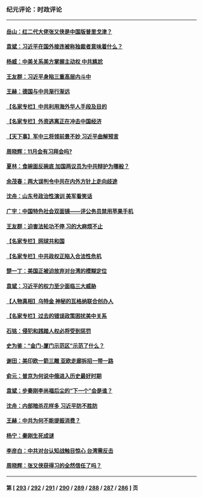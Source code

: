 ### 纪元评论：时政评论
---
#### [岳山：红二代大佬张又侠是中国版普里戈津？](../../pages/nsc1025/n14077694.md) 
#### [袁斌：习近平在国外接连被称独裁者意味着什么？](../../pages/nsc1025/n14077514.md) 
#### [杨威：中美关系美方掌握主动权 中共尴尬](../../pages/nsc1025/n14077238.md) 
#### [王友群：习近平身陷三重高层内斗中](../../pages/nsc1025/n14077156.md) 
#### [王赫：德国与中共渐行渐远](../../pages/nsc1025/n14076992.md) 
#### [【名家专栏】中共利用海外华人手段及目的](../../pages/nsc1025/n14075586.md) 
#### [【名家专栏】外资逃离正在冲击中国经济](../../pages/nsc1025/n14076908.md) 
#### [【天下事】军中三将领前景不妙 习近平曲解预言](../../pages/nsc1025/n14077031.md) 
#### [周晓辉：11月会有习拜会吗?](../../pages/nsc1025/n14076945.md) 
#### [夏林：食碗面反碗底 加国两议员为中共辩护为哪般？](../../pages/nsc1025/n14076995.md) 
#### [余茂春：两大误判令中共在内外方针上走向歧途](../../pages/nsc1025/n14076875.md) 
#### [沈舟：山东号政治性演训 美军看笑话](../../pages/nsc1025/n14076537.md) 
#### [广宇：中国特色社会双面镜——评公务员禁用苹果手机](../../pages/nsc1025/n14076466.md) 
#### [王友群：迫害法轮功不停 习的大麻烦不止](../../pages/nsc1025/n14076312.md) 
#### [【名家专栏】网球共和国](../../pages/nsc1025/n14075552.md) 
#### [【名家专栏】中共政权正陷入合法性危机](../../pages/nsc1025/n14076198.md) 
#### [楚一丁：美国正被迫放弃对台湾的模糊定位](../../pages/nsc1025/n14076441.md) 
#### [袁斌：习近平的权力至少面临三大威胁](../../pages/nsc1025/n14076084.md) 
#### [【人物真相】乌特金 神秘的瓦格纳联合创办人](../../pages/nsc1025/n14075740.md) 
#### [【名家专栏】过去的错误政策困扰美中关系](../../pages/nsc1025/n14075082.md) 
#### [石铭：侵犯和践踏人权必将受到惩罚](../../pages/nsc1025/n14075673.md) 
#### [史为鉴：“金门-厦门示范区”示范了什么？](../../pages/nsc1025/n14075663.md) 
#### [谢田：美印欧一箭三雕 亚欧走廊拆招一带一路](../../pages/nsc1025/n14075417.md) 
#### [俞元：普京为何说中俄进入历史最好时期](../../pages/nsc1025/n14075506.md) 
#### [袁斌：步秦刚李尚福后尘的“下一个”会是谁？](../../pages/nsc1025/n14075472.md) 
#### [沈舟：内部暗杀花样多 习近平防不胜防](../../pages/nsc1025/n14075301.md) 
#### [王赫：中共为何不能提振消费？](../../pages/nsc1025/n14075247.md) 
#### [杨宁：秦刚生死成谜](../../pages/nsc1025/n14074638.md) 
#### [李彦白：中共对台认知战触目惊心 台湾需反击](../../pages/nsc1025/n14075196.md) 
#### [周晓辉：张又侠获得习的全然信任了吗？](../../pages/nsc1025/n14075187.md) 

---
#### 第 [ [293](./293.md) / [292](./292.md) / [291](./291.md) / [290](./290.md) / [289](./289.md) / [288](./288.md) / [287](./287.md) / [286](./286.md) ] 页

